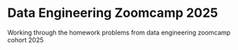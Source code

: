 # Data Engineering Zoomcamp 2025
Working through the homework problems from data engineering zoomcamp cohort 2025
